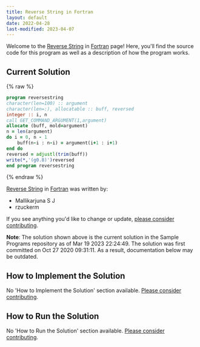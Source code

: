 ```yaml
---
title: Reverse String in Fortran
layout: default
date: 2022-04-28
last-modified: 2023-04-07
---
```


Welcome to the [Reverse String](https://sampleprograms.io/projects/reverse-string) in [Fortran](https://sampleprograms.io/languages/fortran) page! Here, you'll find the source code for this program as well as a description of how the program works.

## Current Solution

{% raw %}

```fortran
program reversestring
character(len=100) :: argument
character(len=:), allocatable :: buff, reversed
integer :: i, n
call GET_COMMAND_ARGUMENT(1,argument)
allocate (buff, mold=argument)
n = len(argument)
do i = 0, n - 1
    buff(n-i : n-i) = argument(i+1 : i+1)
end do
reversed = adjustl(trim(buff))
write(*,'(g0.8)')reversed
end program reversestring
```

{% endraw %}

[Reverse String](https://sampleprograms.io/projects/reverse-string) in [Fortran](https://sampleprograms.io/languages/fortran) was written by:

- Mallikarjuna S J
- rzuckerm

If you see anything you'd like to change or update, [please consider contributing](https://github.com/TheRenegadeCoder/sample-programs).

**Note**: The solution shown above is the current solution in the Sample Programs repository as of Mar 19 2023 22:24:49. The solution was first committed on Oct 27 2020 09:31:11. As a result, documentation below may be outdated.

## How to Implement the Solution

No 'How to Implement the Solution' section available. [Please consider contributing](https://github.com/TheRenegadeCoder/sample-programs-website).

## How to Run the Solution

No 'How to Run the Solution' section available. [Please consider contributing](https://github.com/TheRenegadeCoder/sample-programs-website).